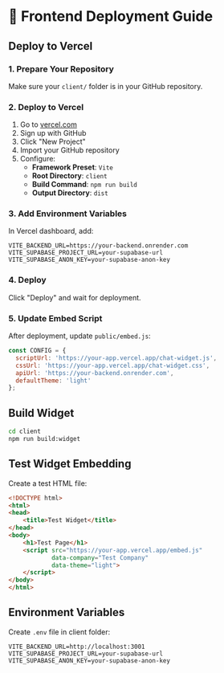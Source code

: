 # 🚀 Frontend Deployment Guide

## Deploy to Vercel

### 1. Prepare Your Repository
Make sure your `client/` folder is in your GitHub repository.

### 2. Deploy to Vercel
1. Go to [vercel.com](https://vercel.com)
2. Sign up with GitHub
3. Click "New Project"
4. Import your GitHub repository
5. Configure:
   - **Framework Preset**: `Vite`
   - **Root Directory**: `client`
   - **Build Command**: `npm run build`
   - **Output Directory**: `dist`

### 3. Add Environment Variables
In Vercel dashboard, add:
```env
VITE_BACKEND_URL=https://your-backend.onrender.com
VITE_SUPABASE_PROJECT_URL=your-supabase-url
VITE_SUPABASE_ANON_KEY=your-supabase-anon-key
```

### 4. Deploy
Click "Deploy" and wait for deployment.

### 5. Update Embed Script
After deployment, update `public/embed.js`:
```javascript
const CONFIG = {
  scriptUrl: 'https://your-app.vercel.app/chat-widget.js',
  cssUrl: 'https://your-app.vercel.app/chat-widget.css',
  apiUrl: 'https://your-backend.onrender.com',
  defaultTheme: 'light'
};
```

## Build Widget
```bash
cd client
npm run build:widget
```

## Test Widget Embedding
Create a test HTML file:
```html
<!DOCTYPE html>
<html>
<head>
    <title>Test Widget</title>
</head>
<body>
    <h1>Test Page</h1>
    <script src="https://your-app.vercel.app/embed.js" 
            data-company="Test Company" 
            data-theme="light">
    </script>
</body>
</html>
```

## Environment Variables
Create `.env` file in client folder:
```env
VITE_BACKEND_URL=http://localhost:3001
VITE_SUPABASE_PROJECT_URL=your-supabase-url
VITE_SUPABASE_ANON_KEY=your-supabase-anon-key
``` 